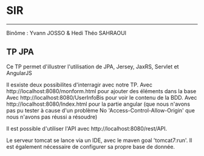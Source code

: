 # SIR
------------------
Binôme : Yvann JOSSO & Hedi Théo SAHRAOUI

## TP JPA

Ce TP permet d'illustrer l'utilisation de JPA, Jersey, JaxRS, Servlet et AngularJS

Il esxiste deux possibilites d'interragir avec notre TP.
Avec http://localhost:8080/monform.html pour ajouter des éléments dans la base
Avec http://localhost:8080/UserInfoBis pour voir le contenu de la BDD.
Avec http://localhost:8080/Index.html pour la partie angular (que nous n'avons pas pu tester à cause d'un problème No 'Access-Control-Allow-Origin' que nous n'avons pas réussi a résoudre)

Il est possible d'utiliser l'API avec http://localhost:8080/rest/API.

Le serveur tomcat se lance via un IDE, avec le maven goal 'tomcat7:run'.
Il est également nécessaire de configurer sa propre base de donnée.